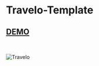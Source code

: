 # Travelo-Template

## [DEMO](https://travelo-template.netlify.app)

<br/> 

![Travelo](https://user-images.githubusercontent.com/88406720/139229007-46990343-2374-42de-9361-1f23bd78e8fc.PNG)
